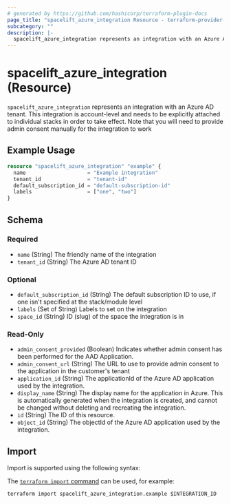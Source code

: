```yaml
---
# generated by https://github.com/hashicorp/terraform-plugin-docs
page_title: "spacelift_azure_integration Resource - terraform-provider-spacelift"
subcategory: ""
description: |-
  spacelift_azure_integration represents an integration with an Azure AD tenant. This integration is account-level and needs to be explicitly attached to individual stacks in order to take effect. Note that you will need to provide admin consent manually for the integration to work
---
```


# spacelift_azure_integration (Resource)

`spacelift_azure_integration` represents an integration with an Azure AD tenant. This integration is account-level and needs to be explicitly attached to individual stacks in order to take effect. Note that you will need to provide admin consent manually for the integration to work

## Example Usage

```terraform
resource "spacelift_azure_integration" "example" {
  name                    = "Example integration"
  tenant_id               = "tenant-id"
  default_subscription_id = "default-subscription-id"
  labels                  = ["one", "two"]
}
```

<!-- schema generated by tfplugindocs -->
## Schema

### Required

- `name` (String) The friendly name of the integration
- `tenant_id` (String) The Azure AD tenant ID

### Optional

- `default_subscription_id` (String) The default subscription ID to use, if one isn't specified at the stack/module level
- `labels` (Set of String) Labels to set on the integration
- `space_id` (String) ID (slug) of the space the integration is in

### Read-Only

- `admin_consent_provided` (Boolean) Indicates whether admin consent has been performed for the AAD Application.
- `admin_consent_url` (String) The URL to use to provide admin consent to the application in the customer's tenant
- `application_id` (String) The applicationId of the Azure AD application used by the integration.
- `display_name` (String) The display name for the application in Azure. This is automatically generated when the integration is created, and cannot be changed without deleting and recreating the integration.
- `id` (String) The ID of this resource.
- `object_id` (String) The objectId of the Azure AD application used by the integration.

## Import

Import is supported using the following syntax:

The [`terraform import` command](https://developer.hashicorp.com/terraform/cli/commands/import) can be used, for example:

```shell
terraform import spacelift_azure_integration.example $INTEGRATION_ID
```
